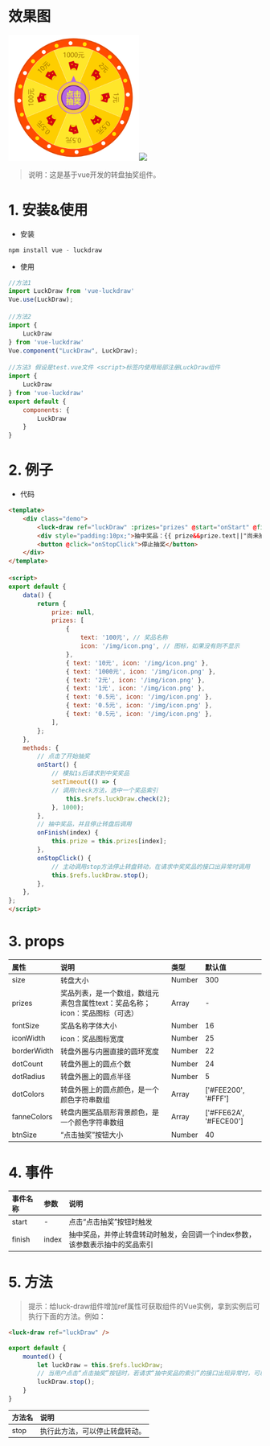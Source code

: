 # 效果图
<img src="https://raw.githubusercontent.com/destiny-wenlun/vue-luckdraw/master/demo/demo1.png" width="260"  /><img src="https://raw.githubusercontent.com/destiny-wenlun/vue-luckdraw/master/demo/demo2.gif" width="260"  />

> 说明：这是基于vue开发的转盘抽奖组件。

# 1. 安装&使用

* 安装

``` javascript
npm install vue - luckdraw
```

* 使用

``` javascript
//方法1
import LuckDraw from 'vue-luckdraw'
Vue.use(LuckDraw);

//方法2
import {
    LuckDraw
} from 'vue-luckdraw'
Vue.component("LuckDraw", LuckDraw);

//方法3 假设是test.vue文件 <script>标签内使用局部注册LuckDraw组件
import {
    LuckDraw
} from 'vue-luckdraw'
export default {
    components: {
        LuckDraw
    }
}
```

# 2. 例子

* 代码

``` html
<template>
    <div class="demo">
        <luck-draw ref="luckDraw" :prizes="prizes" @start="onStart" @finish="onFinish" />
        <div style="padding:10px;">抽中奖品：{{ prize&&prize.text||"尚未抽奖" }}</div>
        <button @click="onStopClick">停止抽奖</button>
    </div>
</template>

<script>
export default {
    data() {
        return {
            prize: null,
            prizes: [
                {
                    text: '100元', // 奖品名称
                    icon: '/img/icon.png', // 图标，如果没有则不显示
                },
                { text: '10元', icon: '/img/icon.png' },
                { text: '1000元', icon: '/img/icon.png' },
                { text: '2元', icon: '/img/icon.png' },
                { text: '1元', icon: '/img/icon.png' },
                { text: '0.5元', icon: '/img/icon.png' },
                { text: '0.5元', icon: '/img/icon.png' },
                { text: '0.5元', icon: '/img/icon.png' },
            ],
        };
    },
    methods: {
        // 点击了开始抽奖
        onStart() {
            // 模拟1s后请求到中奖奖品
            setTimeout(() => {
            // 调用check方法，选中一个奖品索引
                this.$refs.luckDraw.check(2);
            }, 1000);
        },
        // 抽中奖品，并且停止转盘后调用
        onFinish(index) {
            this.prize = this.prizes[index];
        },
        onStopClick() {
            // 主动调用stop方法停止转盘转动，在请求中奖奖品的接口出异常时调用
            this.$refs.luckDraw.stop();
        },
    },
};
</script>
```

# 3. props

|属性|说明|类型|默认值|
|:-|:-|:-|:-|
|size|转盘大小|Number|300|
|prizes|奖品列表，是一个数组，数组元素包含属性text：奖品名称；icon：奖品图标（可选）|Array|-|
|fontSize|奖品名称字体大小|Number|16|
|iconWidth|icon：奖品图标宽度|Number|25|
|borderWidth|转盘外圈与内圈直接的圆环宽度|Number|22|
|dotCount|转盘外圈上的圆点个数|Number|24|
|dotRadius|转盘外圈上的圆点半径|Number|5|
|dotColors|转盘外圈上的圆点颜色，是一个颜色字符串数组|Array|['#FEE200', '#FFF']|
|fanneColors|转盘内圈奖品扇形背景颜色，是一个颜色字符串数组|Array|['#FFE62A', '#FECE00']|
|btnSize|“点击抽奖”按钮大小|Number|40|

# 4. 事件

|事件名称|参数|说明|
|:-|:-|:-|
|start|-|点击“点击抽奖”按钮时触发|
|finish|index|抽中奖品，并停止转盘转动时触发，会回调一个index参数，该参数表示抽中的奖品索引|

# 5. 方法

> 提示：给luck-draw组件增加ref属性可获取组件的Vue实例，拿到实例后可执行下面的方法。例如：

``` html
<luck-draw ref="luckDraw" />
```

``` javascript
export default {
    mounted() {
        let luckDraw = this.$refs.luckDraw;
        // 当用户点击“点击抽奖”按钮时，若请求“抽中奖品的索引”的接口出现异常时，可以调用stop方法停止转盘转动
        luckDraw.stop();
    }
}
```

|方法名|说明|
|:-|:-|
|stop|执行此方法，可以停止转盘转动。|
